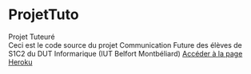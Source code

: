 # ProjetTuto
Projet Tuteuré<br>
Ceci est le code source du projet Communication Future des élèves de S1C2 du DUT Informarique (IUT Belfort Montbéliard)
[Accéder à la page Heroku](https://projettuto.herokuapp.com/)